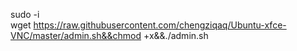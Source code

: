 sudo -i  
wget https://raw.githubusercontent.com/chengziqaq/Ubuntu-xfce-VNC/master/admin.sh&&chmod +x&&./admin.sh
